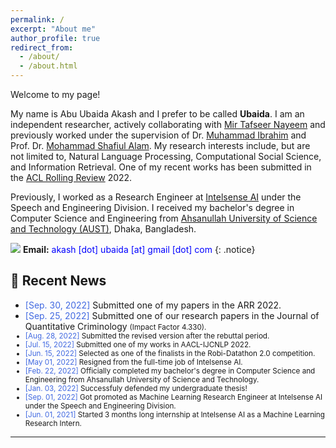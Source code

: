 ```yaml
---
permalink: /
excerpt: "About me"
author_profile: true
redirect_from: 
  - /about/
  - /about.html
---
```


Welcome to my page!

My name is Abu Ubaida Akash and I prefer to be called **Ubaida**. I am an independent researcher, actively collaborating with [Mir Tafseer Nayeem](https://scholar.google.com/citations?user=qoeylgEAAAAJ&hl=en "Research profile") and previously worked under the supervision of Dr. [Muhammad Ibrahim](https://du.ac.bd/faculty/faculty_details/CSE/4167 "Academic profile") and Prof. Dr. [Mohammad Shafiul Alam](https://scholar.google.com/citations?view_op=list_works&hl=en&hl=en&user=5ZXfn_cAAAAJ&sortby=pubdate "Research profile"). My research interests include, but are not limited to, Natural Language Processing, Computational Social Science, and Information Retrieval. One of my recent works has been submitted in the [ACL Rolling Review](https://aclrollingreview.org/ "https://aclrollingreview.org/") 2022.

Previously, I worked as a Research Engineer at [Intelsense AI](https://intelsense.ai/ "https://intelsense.ai/") under the Speech and Engineering Division. I received my bachelor's degree in Computer Science and Engineering from [Ahsanullah University of Science and Technology (AUST)](https://www.aust.edu/ "https://www.aust.edu/"), Dhaka, Bangladesh.

<img src="https://img.icons8.com/color/24/000000/circled-envelope.png"/> **Email:** <span style="color:Blue">akash [dot] ubaida [at] gmail [dot] com</span> 
{: .notice}


## 📢 Recent News

* <span style="color:RoyalBlue">[Sep. 30, 2022]</span> Submitted one of my papers in the ARR 2022.
* <span style="color:RoyalBlue">[Sep. 25, 2022]</span> Submitted one of our research papers in the Journal of Quantitative Criminology <small>(Impact Factor 4.330).
* <span style="color:RoyalBlue">[Aug. 28, 2022]</span> Submitted the revised version after the rebuttal period.
* <span style="color:RoyalBlue">[Jul. 15, 2022]</span> Submitted one of my works in AACL-IJCNLP 2022.
* <span style="color:RoyalBlue">[Jun. 15, 2022]</span> Selected as one of the finalists in the Robi-Datathon 2.0 competition.
* <span style="color:RoyalBlue">[May  01, 2022]</span> Resigned from the full-time job of Intelsense AI.
* <span style="color:RoyalBlue">[Feb. 22, 2022]</span> Officially completed my bachelor's degree in Computer Science and Engineering from Ahsanullah University of Science and Technology.
* <span style="color:RoyalBlue">[Jan. 03, 2022]</span> Successfuly defended my undergraduate thesis!
* <span style="color:RoyalBlue">[Sep. 01, 2022]</span> Got promoted as Machine Learning Research Engineer at Intelsense AI under the Speech and Engineering Division.
* <span style="color:RoyalBlue">[Jun. 01, 2021]</span> Started 3 months long internship at Intelsense AI as a Machine Learning Research Intern.

---

<script type='text/javascript' id='clustrmaps' src='//cdn.clustrmaps.com/map_v2.js?cl=94b2d3&w=300&t=m&d=X4zwla3VvqasU-XJ7VSxuAHNSZMeubSgPKEAJMvahJU&co=1d4560&cmo=e8ae23&cmn=db2124&ct=ffffff'></script>
